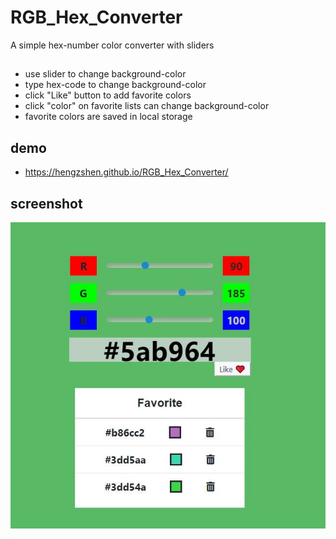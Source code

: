 # RGB_Hex_Converter
A simple hex-number color converter with sliders

##
- use slider to change background-color
- type hex-code to change background-color
- click "Like" button to add favorite colors
- click "color" on favorite lists can change background-color
- favorite colors are saved in local storage



## demo
- https://hengzshen.github.io/RGB_Hex_Converter/


## screenshot
 
 ![screenshot](https://github.com/HengZShen/RGB_Hex_Converter/blob/master/RGB_Converter_ScreenShot.JPG)